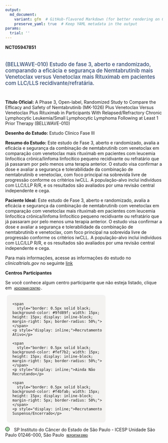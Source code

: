 ```yaml
---
output: 
  md_document:
    variant: gfm  # GitHub-flavored Markdown (for better rendering on GitHub)
    preserve_yaml: true  # Keep YAML metadata in the output
params:
  trial: ''
---
```


**NCT05947851**

<div style="padding: 5px 5px 5px 0px; font-size: 1.20em; font-weight: 500; color: #2E4A7F; text-align: left; margin-bottom: 20px">

(BELLWAVE-010) Estudo de fase 3, aberto e randomizado, comparando a
eficácia e segurança de Nemtabrutinib mais Venetoclax versus Venetoclax
mais Rituximab em pacientes com LLC/LLS recidivante/refratária.

</div>

**Título Oficial:** A Phase 3, Open-label, Randomized Study to Compare
the Efficacy and Safety of Nemtabrutinib (MK-1026) Plus Venetoclax
Versus Venetoclax Plus Rituximab in Participants With
Relapsed/Refractory Chronic Lymphocytic Leukemia/Small Lymphocytic
Lymphoma Following at Least 1 Prior Therapy (BELLWAVE-010)

**Desenho do Estudo:** Estudo Clinico Fase III

**Resumo do Estudo:** Este estudo de Fase 3, aberto e randomizado,
avalia a eficácia e segurança da combinação de nemtabrutinib com
venetoclax em comparação com venetoclax mais rituximab em pacientes com
leucemia linfocítica crônica/linfoma linfocítico pequeno recidivante ou
refratário que já passaram por pelo menos uma terapia anterior. O estudo
visa confirmar a dose e avaliar a segurança e tolerabilidade da
combinação de nemtabrutinib e venetoclax, com foco principal na
sobrevida livre de progressão conforme os critérios iwCLL. A
população-alvo inclui indivíduos com LLC/LLP R/R, e os resultados são
avaliados por uma revisão central independente e cega.

**Paciente Ideal:** Este estudo de Fase 3, aberto e randomizado, avalia
a eficácia e segurança da combinação de nemtabrutinib com venetoclax em
comparação com venetoclax mais rituximab em pacientes com leucemia
linfocítica crônica/linfoma linfocítico pequeno recidivante ou
refratário que já passaram por pelo menos uma terapia anterior. O estudo
visa confirmar a dose e avaliar a segurança e tolerabilidade da
combinação de nemtabrutinib e venetoclax, com foco principal na
sobrevida livre de progressão conforme os critérios iwCLL. A
população-alvo inclui indivíduos com LLC/LLP R/R, e os resultados são
avaliados por uma revisão central independente e cega.

Para mais informações, acesse as informações do estudo no
*clinicaltrials.gov* no seguinte
[link](https://clinicaltrials.gov/ct2/show/NCT05947851)

**Centros Participantes**

Se você conhece algum centro participante que não esteja listado, clique
em
<span style="color: #2E4A7F; margin-left: 2px; padding: 2px; background-color: #f3f2f1; border-radius: 8px; font-weight: 500; font-size: 0.6em">[ADICIONAR
CENTRO](https://flazar.shinyapps.io/formsapp?study_nct_id=NCT05947851&location_id=N%2FA&location_full_name=N%2FA&form_type=Adicionar%20Centro%7D)</span>.

<div style="margin-bottom: 8px; margin-left: 5px; padding: 8px; max-width: 300px; background-color: #f3f2f1; border-radius: 8px;">

<div style="margin-left: 10px;">

    <span 
      style="border: 0.5px solid black; background-color: #9fd89f; width: 15px; height: 15px; display: inline-block; margin-right: 5px; border-radius: 50%;"></span>
    <p style="display: inline;">Recrutamento Ativo</p>

</div>

<div style="margin-left: 10px;">

    <span 
      style="border: 0.5px solid black; background-color: #fef7b2; width: 15px; height: 15px; display: inline-block; margin-right: 5px; border-radius: 50%;"></span>
    <p style="display: inline;">Ainda Não Recrutando</p>

</div>

<div style="margin-left: 10px;">

    <span 
      style="border: 0.5px solid black; background-color: #f4bfab; width: 15px; height: 15px; display: inline-block; margin-right: 5px; border-radius: 50%;"></span>
    <p style="display: inline;">Recrutamento Suspenso/Encerrado</p>

</div>

</div>

<span style="border: 0.5px solid black; display: inline-block; width: 12px; height: 12px; border-radius: 50%; margin-right: 10px; padding-bottom: 0px; background-color: #9fd89f;"></span>
SP Instituto do Câncer do Estado de São Paulo - ICESP Unidade São Paulo
01246-000, São Paulo
<span style="color: #2E4A7F; margin-left: 2px; padding: 2px; background-color: #f3f2f1; border-radius: 8px; font-weight: 500; font-size: 0.6em">[REPORTAR
ERRO](https://flazar.shinyapps.io/formsapp?study_nct_id=NCT05947851&location_id=ICESPINSTITUTODOCANCERDOESTADODESAOPAULOPESQUISACLINICASITE1308SAOPAULO01246000BRAZIL&location_full_name=Instituto%20do%20C%C3%A2ncer%20do%20Estado%20de%20S%C3%A3o%20Paulo%20-%20ICESP%20Unidade%20S%C3%A3o%20Paulo%2C%2001246-000%2C%20S%C3%A3o%20Paulo&form_type=Reportar%20Erro)</span>
